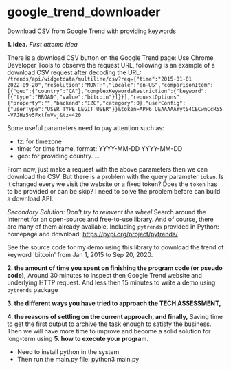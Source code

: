 # google_trend_downloader
Download CSV from Google Trend with providing keywords

**1. Idea.**
*First attemp idea*

There is a download CSV button on the Google Trend page: Use Chrome Developer Tools to observe the request URL, following is an example of a download CSV request after decoding the URL:
<code>
/trends/api/widgetdata/multiline/csv?req={"time":"2015-01-01 2022-09-20","resolution":"MONTH","locale":"en-US","comparisonItem":[{"geo":{"country":"CA"},"complexKeywordsRestriction":{"keyword":[{"type":"BROAD","value":"bitcoin"}]}}],"requestOptions":{"property":"","backend":"IZG","category":0},"userConfig":{"userType":"USER_TYPE_LEGIT_USER"}}&token=APP6_UEAAAAAYytS4CECwnCcR55-V7JHz5v5FxtfmVwj&tz=420
</code>

Some useful parameters need to pay attention such as: 
+ tz: for timezone
+ time: for time frame, format: YYYY-MM-DD YYYY-MM-DD
+ geo: for providing country.
...

From now, just make a request with the above parameters then we can download the CSV. But there is a problem with the query parameter `token`. Is it changed every we visit the website or a fixed token? Does the `token` has to be provided or can be skip? I need to solve the problem before can build a download API.

*Secondary Solution: Don't try to reinvent the wheel*
Search around the Internet for an open-source and free-to-use library. And of course, there are many of them already available. Including `pytrends` provided in Python: homepage and download: <a>https://pypi.org/project/pytrends/</a>

See the source code for my demo using this library to download the trend of keyword 'bitcoin' from Jan 1, 2015 to Sep 20, 2020.

**2. the amount of time you spent on finishing the program code (or pseudo code),**
Around 30 minutes to inspect then Google Trend website and underlying HTTP request. And less then 15 minutes to write a demo using `pytrends` package

**3. the different ways you have tried to approach the TECH ASSESSMENT,**

**4. the reasons of settling on the current approach, and finally,**
Saving time to get the first output to archive the task enough to satisfy the business. Then we will have more time to improve and become a solid solution for long-term using
**5. how to execute your program.**
- Need to install python in the system
- Then run the main.py file: python3 main.py